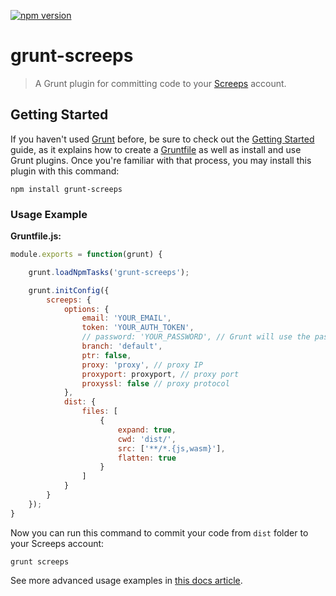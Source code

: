 [![npm version](https://badge.fury.io/js/grunt-screeps.svg)](https://badge.fury.io/js/grunt-screeps)

# grunt-screeps

> A Grunt plugin for committing code to your [Screeps](https://screeps.com) account.

## Getting Started
If you haven't used [Grunt](http://gruntjs.com/) before, be sure to check out the [Getting Started](http://gruntjs.com/getting-started) guide, as it explains how to create a [Gruntfile](http://gruntjs.com/sample-gruntfile) as well as install and use Grunt plugins. Once you're familiar with that process, you may install this plugin with this command:

```shell
npm install grunt-screeps 
```

### Usage Example

**Gruntfile.js:**
```js
module.exports = function(grunt) {

    grunt.loadNpmTasks('grunt-screeps');

    grunt.initConfig({
        screeps: {
            options: {
                email: 'YOUR_EMAIL',
                token: 'YOUR_AUTH_TOKEN',
                // password: 'YOUR_PASSWORD', // Grunt will use the password when there's no token supplied
                branch: 'default',
                ptr: false,
                proxy: 'proxy', // proxy IP
                proxyport: proxyport, // proxy port
                proxyssl: false // proxy protocol
            },
            dist: {
                files: [
                    {
                        expand: true,
                        cwd: 'dist/',
                        src: ['**/*.{js,wasm}'],
                        flatten: true
                    }
                ]
            }
        }
    });
}
```

Now you can run this command to commit your code from `dist` folder to your Screeps account:
```
grunt screeps
```

See more advanced usage examples in [this docs article](http://docs.screeps.com/contributed/advanced_grunt.html).
